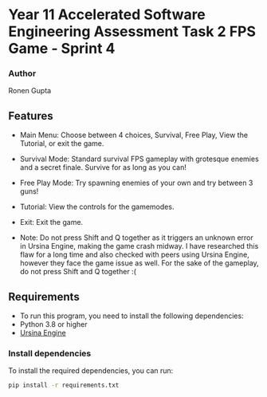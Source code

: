 # Year 11 Accelerated Software Engineering Assessment Task 2 FPS Game - Sprint 4

### Author
Ronen Gupta

## Features

- Main Menu: Choose between 4 choices, Survival, Free Play, View the Tutorial, or exit the game.
- Survival Mode: Standard survival FPS gameplay with grotesque enemies and a secret finale. Survive for as long as you can!
- Free Play Mode: Try spawning enemies of your own and try between 3 guns!
- Tutorial: View the controls for the gamemodes.
- Exit: Exit the game.

- Note: Do not press Shift and Q together as it triggers an unknown error in Ursina Engine, making the game crash midway. I have researched this flaw for a long time and also checked with peers using Ursina Engine, however they face the game issue as well. For the sake of the gameplay, do not press Shift and Q together :(
    
## Requirements

- To run this program, you need to install the following dependencies:
- Python 3.8 or higher
- [Ursina Engine](https://www.ursinaengine.org/)

### Install dependencies
To install the required dependencies, you can run:

```bash
pip install -r requirements.txt

